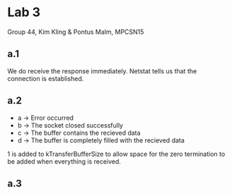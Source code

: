 # Lab 3
Group 44, Kim Kling & Pontus Malm, MPCSN15

## a.1
We do receive the response immediately. Netstat tells us that the connection is established.

## a.2

* a -> Error occurred
* b -> The socket closed successfully
* c -> The buffer contains the recieved data
* d -> The buffer is completely filled with the recieved data

1 is added to kTransferBufferSize to allow space for the zero termination to be added when everything is received.

## a.3
